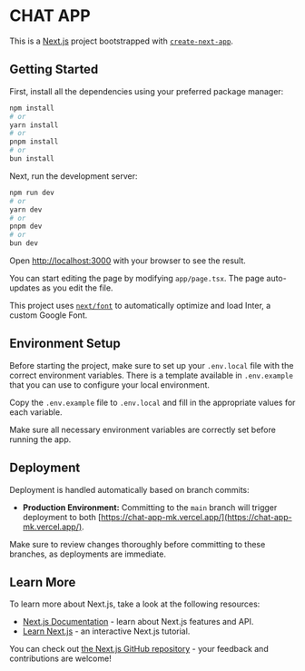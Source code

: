 # CHAT APP

This is a [Next.js](https://nextjs.org/) project bootstrapped with [`create-next-app`](https://github.com/vercel/next.js/tree/canary/packages/create-next-app).

## Getting Started

First, install all the dependencies using your preferred package manager:

```bash
npm install
# or
yarn install
# or
pnpm install
# or
bun install
```

Next, run the development server:

```bash
npm run dev
# or
yarn dev
# or
pnpm dev
# or
bun dev
```

Open [http://localhost:3000](http://localhost:3000) with your browser to see the result.

You can start editing the page by modifying `app/page.tsx`. The page auto-updates as you edit the file.

This project uses [`next/font`](https://nextjs.org/docs/basic-features/font-optimization) to automatically optimize and load Inter, a custom Google Font.

## Environment Setup

Before starting the project, make sure to set up your `.env.local` file with the correct environment variables. There is a template available in `.env.example` that you can use to configure your local environment.

Copy the `.env.example` file to `.env.local` and fill in the appropriate values for each variable.

Make sure all necessary environment variables are correctly set before running the app.

## Deployment

Deployment is handled automatically based on branch commits:

- **Production Environment:** Committing to the `main` branch will trigger deployment to both [https://chat-app-mk.vercel.app/](https://chat-app-mk.vercel.app/).

Make sure to review changes thoroughly before committing to these branches, as deployments are immediate.

## Learn More

To learn more about Next.js, take a look at the following resources:

- [Next.js Documentation](https://nextjs.org/docs) - learn about Next.js features and API.
- [Learn Next.js](https://nextjs.org/learn) - an interactive Next.js tutorial.

You can check out [the Next.js GitHub repository](https://github.com/vercel/next.js/) - your feedback and contributions are welcome!
